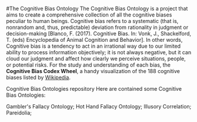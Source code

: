 #The Cognitive Bias Ontology
The Cognitive Bias Ontology is a project that aims to create a comprehensive collection of all the cognitive biases peculiar to human beings. Cognitive bias refers to a systematic (that is, nonrandom and, thus, predictable) deviation from rationality in judgment or decision-making [Blanco, F. (2017). Cognitive Bias. In: Vonk, J., Shackelford, T. (eds) Encyclopedia of Animal Cognition and Behavior]. In other words, Cognitive bias is a tendency to act in an irrational way due to our limited ability to process information objectively; it is not always negative, but it can cloud our judgment and affect how clearly we perceive situations, people, or potential risks. 
For the study and understanding of each bias, the 	**Cognitive Bias Codex Wheel**, a handy visualization of the 188 cognitive biases listed by [Wikipedia](https://en.wikipedia.org/wiki/List_of_cognitive_biases).




Cognitive Bias Ontologies repository
Here are contained some Cognitive Bias Ontologies:

Gambler's Fallacy Ontology;
Hot Hand Fallacy Ontology;
Illusory Correlation;
Pareidolia;
